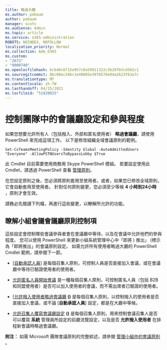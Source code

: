```yaml
---
title: 略過大廳
ms.author: pebaum
author: pebaum
manager: scotv
ms.audience: Admin
ms.topic: article
ms.service: o365-administration
ROBOTS: NOINDEX, NOFOLLOW
localization_priority: Normal
ms.collection: Adm_O365
ms.custom:
- "2673"
- "9000740"
ms.openlocfilehash: bcb40c6f15e957c0a59911322c3b28f03cd562c1
ms.sourcegitcommit: 8bc60ec34bc1e40685e3976576e04a2623f63a7c
ms.translationtype: MT
ms.contentlocale: zh-TW
ms.lasthandoff: 04/15/2021
ms.locfileid: "51820025"
---
```

# <a name="control-lobby-settings-and-level-of-participation-in-teams"></a>控制團隊中的會議廳設定和參與程度

如果您想要允許所有人（包括撥入、外部和匿名使用者） **略過會議廳**，請使用 PowerShell 來完成這項工作。 以下是修改組織全域會議原則的範例。

`Set-CsTeamsMeetingPolicy -Identity Global -AutoAdmittedUsers "Everyone" -AllowPSTNUsersToBypassLobby $True`

此 Cmdlet 目前需要使用商務用 Skype PowerShell 模組。 若要設定使用此 Cmdlet，請透過 PowerShell 查看 [管理原則](https://docs.microsoft.com/microsoftteams/teams-powershell-overview#managing-policies-via-powershell)。

在您設定原則之後，您必須將原則套用至使用者。或者，如果您已修改全域原則，它會自動套用至使用者。 針對任何原則變更，您必須至少等候 **4 小時到24小時** ，原則才會生效。 

請務必先閱讀下列檔，再進行這些變更，以瞭解所允許的功能。


## <a name="understanding-teams-meeting-lobby-policy-controls"></a>瞭解小組會議會議廳原則控制項

這些設定會控制哪些會議參與者會在會議廳中等待，以及在會議中允許他們的參與程度。 您可以使用 PowerShell 來更新小組系統管理中心中「即將 ) 推出」 (標示為「即將推出」的會議原則設定。 如需允許所有使用者略過大廳的 PowerShell Cmdlet 範例，請參閱下一節。

- [[自動承認人員](https://docs.microsoft.com/microsoftteams/meeting-policies-in-teams#automatically-admit-people)] 是每個召集人原則，可控制人員是否直接加入會議，或在會議廳中等待已驗證使用者的使用者。

- [允許匿名人員開始會議](https://docs.microsoft.com/microsoftteams/meeting-policies-in-teams#allow-anonymous-people-to-start-a-meeting) 是一種每個召集人原則，可控制匿名人員（包括 B2B 和同盟使用者）是否可以加入使用者的會議，而不需出席者已驗證的使用者。

- [[允許撥入使用者略過會議廳](https://docs.microsoft.com/microsoftteams/meeting-policies-in-teams#allow-dial-in-users-to-bypass-the-lobby-coming-soon) **()** 是每個召集人原則，以控制撥入的使用者是否直接加入會議，或不論 [**自動承認人員**] 設定，都是在大廳中等候。

- [允許召集人覆寫會議廳設定](https://docs.microsoft.com/microsoftteams/meeting-policies-in-teams#allow-organizers-to-override-lobby-settings-coming-soon) **()** 是每個召集人原則，用來控制會議召集人是否可以覆寫 **系統** 管理員所設定的前廳流覽設定，以及是否 **允許撥入使用者** 在排程新會議時略過會議廳。

**附注：** 如需 Microsoft 團隊會議原則的完整綜述，請參閱 [管理小組中的會議原則](https://docs.microsoft.com/microsoftteams/meeting-policies-in-teams) 。
